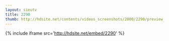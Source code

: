 ```yaml
---
layout: sieutv
title: 2290
thumb: http://hdsite.net/contents/videos_screenshots/2000/2290/preview_360p.mp4.jpg
---
```

{% include iframe src='http://hdsite.net/embed/2290' %}
 
